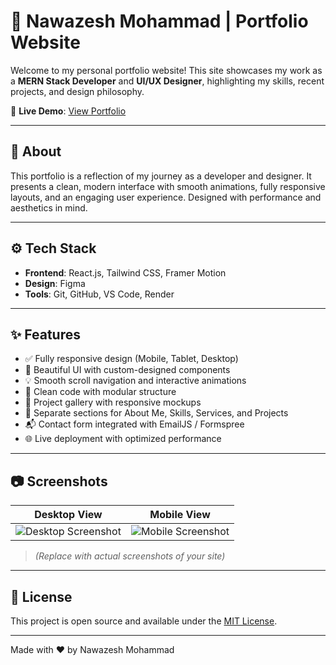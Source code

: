 # 🚀 Nawazesh Mohammad | Portfolio Website

Welcome to my personal portfolio website! This site showcases my work as a **MERN Stack Developer** and **UI/UX Designer**, highlighting my skills, recent projects, and design philosophy.

🔗 **Live Demo**: [View Portfolio](https://portfolio-spgh.onrender.com)

---

## 📌 About

This portfolio is a reflection of my journey as a developer and designer. It presents a clean, modern interface with smooth animations, fully responsive layouts, and an engaging user experience. Designed with performance and aesthetics in mind.

---

## ⚙️ Tech Stack

- **Frontend**: React.js, Tailwind CSS, Framer Motion
- **Design**: Figma
- **Tools**: Git, GitHub, VS Code, Render

---

## ✨ Features

- ✅ Fully responsive design (Mobile, Tablet, Desktop)
- 🎨 Beautiful UI with custom-designed components
- 💡 Smooth scroll navigation and interactive animations
- 🧠 Clean code with modular structure
- 📸 Project gallery with responsive mockups
- 💼 Separate sections for About Me, Skills, Services, and Projects
- 📬 Contact form integrated with EmailJS / Formspree
- 🌐 Live deployment with optimized performance

---

## 📷 Screenshots

| Desktop View | Mobile View |
|--------------|-------------|
| ![Desktop Screenshot](./screenshots/desktop.png) | ![Mobile Screenshot](./screenshots/mobile.png) |

> *(Replace with actual screenshots of your site)*

---


## 📝 License

This project is open source and available under the [MIT License](LICENSE).

---

Made with ❤️ by Nawazesh Mohammad
